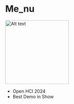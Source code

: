 # Me_nu

<div align="left">
  <img src="MENU_Cover.png" alt="Alt text" width="200"/>
</div>

- Open HCI 2024
- Best Demo in Show

